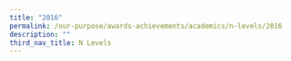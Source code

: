 ```yaml
---
title: "2016"
permalink: /our-purpose/awards-achievements/academics/n-levels/2016
description: ""
third_nav_title: N Levels
---
```

